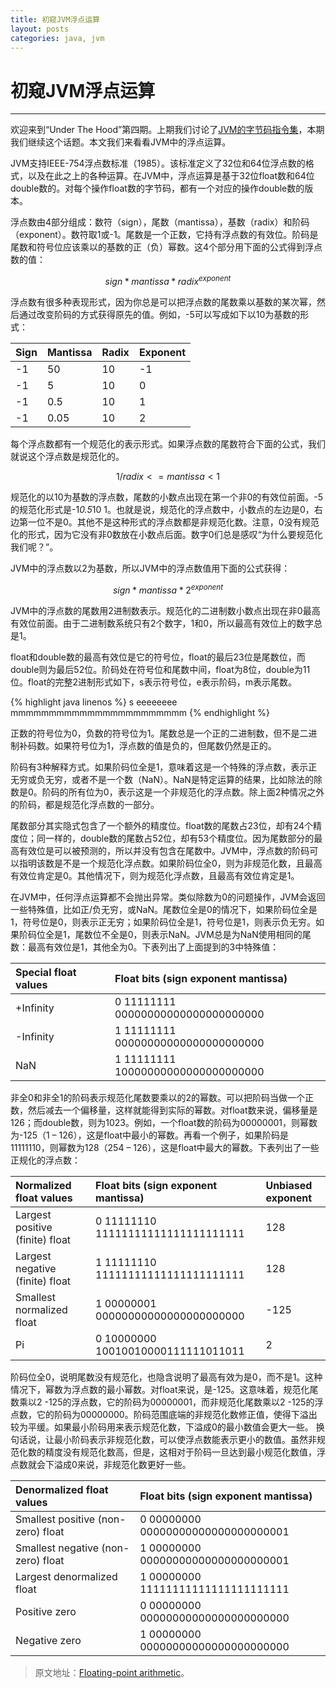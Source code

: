 ```yaml
---
title: 初窥JVM浮点运算
layout: posts
categories: java, jvm
---
```


# 初窥JVM浮点运算

---


欢迎来到“Under The Hood”第四期。上期我们讨论了[JVM的字节码指令集](/bytecode-basics/)，本期我们继续这个话题。本文我们来看看JVM中的浮点运算。

JVM支持IEEE-754浮点数标准（1985）。该标准定义了32位和64位浮点数的格式，以及在此之上的各种运算。在JVM中，浮点运算是基于32位float数和64位double数的。对每个操作float数的字节码，都有一个对应的操作double数的版本。

浮点数由4部分组成：数符（sign），尾数（mantissa），基数（radix）和阶码（exponent）。数符取1或-1。尾数是一个正数，它持有浮点数的有效位。阶码是尾数和符号位应该乘以的基数的正（负）幂数。这4个部分用下面的公式得到浮点数的值：

$$sign * mantissa * radix^{exponent}$$

浮点数有很多种表现形式，因为你总是可以把浮点数的尾数乘以基数的某次幂，然后通过改变阶码的方式获得原先的值。例如，-5可以写成如下以10为基数的形式：   

| Sign        | Mantissa     |      Radix |   Exponent|
| :--------     | :-----    | :-----    | :-----    | 
 | -1 | 	50	 |  10 | 	-1    | 
 | -1 | 	5	 |  10 | 	0     | 
 | -1 | 	0.5	 |  10 | 	1     | 
 | -1 | 	0.05 | 	10 | 	2     | 
 
每个浮点数都有一个规范化的表示形式。如果浮点数的尾数符合下面的公式，我们就说这个浮点数是规范化的。

$$1/radix <= mantissa < 1 $$

规范化的以10为基数的浮点数，尾数的小数点出现在第一个非0的有效位前面。-5的规范化形式是-1*0.5*10 1。也就是说，规范化的浮点数中，小数点的左边是0，右边第一位不是0。其他不是这种形式的浮点数都是非规范化数。注意，0没有规范化的形式，因为它没有非0数放在小数点后面。数字0们总是感叹“为什么要规范化我们呢？”。

JVM中的浮点数以2为基数，所以JVM中的浮点数值用下面的公式获得：

$$sign * mantissa * 2^{exponent}$$

JVM中的浮点数的尾数用2进制数表示。规范化的二进制数小数点出现在非0最高有效位前面。由于二进制数系统只有2个数字，1和0，所以最高有效位上的数字总是1。

float和double数的最高有效位是它的符号位，float的最后23位是尾数位，而double则为最后52位。阶码处在符号位和尾数中间，float为8位，double为11位。float的完整2进制形式如下，s表示符号位，e表示阶码，m表示尾数。

{% highlight java linenos %}
s eeeeeeee mmmmmmmmmmmmmmmmmmmmmmm 
{% endhighlight %} 

正数的符号位为0，负数的符号位为1。尾数总是一个正的二进制数，但不是二进制补码数。如果符号位为1，浮点数的值是负的，但尾数仍然是正的。

阶码有3种解释方式。如果阶码位全是1，意味着这是一个特殊的浮点数，表示正无穷或负无穷，或者不是一个数（NaN）。NaN是特定运算的结果，比如除法的除数是0。阶码的所有位为0，表示这是一个非规范化的浮点数。除上面2种情况之外的阶码，都是规范化浮点数的一部分。

尾数部分其实隐式包含了一个额外的精度位。float数的尾数占23位，却有24个精度位；同一样的，double数的尾数占52位，却有53个精度位。因为尾数部分的最高有效位是可以被预测的，所以并没有包含在尾数中。JVM中，浮点数的阶码可以指明该数是不是一个规范化浮点数。如果阶码位全0，则为非规范化数，且最高有效位肯定是0。其他情况下，则为规范化浮点数，且最高有效位肯定是1。

在JVM中，任何浮点运算都不会抛出异常。类似除数为0的问题操作，JVM会返回一些特殊值，比如正/负无穷，或NaN。尾数位全是0的情况下，如果阶码位全是1，符号位是0，则表示正无穷；如果阶码位全是1，符号位是1，则表示负无穷。如果阶码位全是1，尾数位不全是0，则表示NaN。JVM总是为NaN使用相同的尾数：最高有效位是1，其他全为0。下表列出了上面提到的3中特殊值：

| Special float values        | Float bits (sign exponent mantissa)     |  
| :--------     | :-----    | 
 | +Infinity | 	0 11111111 00000000000000000000000          | 
 | -Infinity  | 	1 11111111 00000000000000000000000      | 
 | NaN	       |   1 11111111 10000000000000000000000       | 
 
非全0和非全1的阶码表示规范化尾数要乘以的2的幂数。可以把阶码当做一个正数，然后减去一个偏移量，这样就能得到实际的幂数。对float数来说，偏移量是126；而double数，则为1023。例如，一个float数的阶码为00000001，则幂数为-125（1 – 126），这是float中最小的幂数。再看一个例子，如果阶码是11111110，则幂数为128（254 – 126），这是float中最大的幂数。下表列出了一些正规化的浮点数：

| Normalized float values        | Float bits (sign exponent mantissa)     |  Unbiased exponent |   
| :--------     | :-----    | :-----    |   		
 | Largest positive (finite) float | 	0 11111110 11111111111111111111111 | 	128      | 
 | Largest negative (finite) float | 	1 11111110 11111111111111111111111 | 	128      | 
 | Smallest normalized float 	    |  1 00000001 00000000000000000000000 | 	-125     | 
 | Pi	                            |  0 10000000 10010010000111111011011 | 	2        | 
 
阶码位全0，说明尾数没有规范化，也隐含说明了最高有效为是0，而不是1。这种情况下，幂数为浮点数的最小幂数。对float来说，是-125。这意味着，规范化尾数乘以2 -125的浮点数，它的阶码为00000001，而非规范化尾数乘以2 -125的浮点数，它的阶码为00000000。阶码范围底端的非规范化数修正值，使得下溢出较为平缓。如果最小阶码用来表示规范化数，下溢成0的最小数值会更大一些。 换句话说，让最小阶码表示非规范化数，可以使浮点数能表示更小的数值。虽然非规范化数的精度没有规范化数高，但是，这相对于阶码一旦达到最小规范化数值，浮点数就会下溢成0来说，非规范化数更好一些。

| Denormalized float values        | Float bits (sign exponent mantissa)    |     
| :--------     | :-----    |                                                 	
 | Smallest positive (non-zero) float | 	0 00000000 00000000000000000000001   | 
 | Smallest negative (non-zero) float | 	1 00000000 00000000000000000000001   | 
 | Largest denormalized float 	       |   1 00000000 11111111111111111111111    | 
 | Positive zero	                   |   0 00000000 00000000000000000000000    | 
 | Negative zero	                   |   1 00000000 00000000000000000000000    | 

> 原文地址：[Floating-point arithmetic](http://www.javaworld.com/article/2077257/learn-java/floating-point-arithmetic.html)。